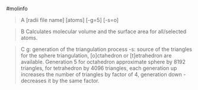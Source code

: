 #molinfo

>A [radii file name] [atoms] [-g=5] [-s=o]

>B Calculates molecular volume and the surface area for all/selected atoms.

>C g:  generation of the triangulation process
-s: source of the triangles for the sphere triangulation, [o]ctahedron or [t]etrahedron are available.
Generation 5 for octahedron approximate sphere by 8192  triangles, for tetrahedron by 4096 triangles, each generation up increases the number of triangles by factor of 4, generation down - decreases it by the same factor.  
